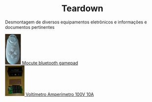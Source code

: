 <html>
  <body>
    <h1 style="text-align: center">Teardown</h1>
    <p>
      Desmontagem de diversos equipamentos eletrônicos e informações e documentos pertinentes
    </p>
    <div>
      <div style="display: inline-block">
        <a href="https://github.com/k-co/TearDown/blob/master/mocute%20gamepad%20bluetooth/readme.md">
          <img src="https://github.com/k-co/TearDown/raw/master/mocute%20gamepad%20bluetooth/photo5024226612736010238.jpg" alt="Mocute" height=100px />
          Mocute bluetooth gamepad
        </a>
      </div>
      <div style="display: inline-block">
          <a href="https://github.com/k-co/TearDown/blob/master/voltamp/readme.md">
          <img height=100px  src="https://github.com/k-co/TearDown/raw/master/voltamp/photo5131898054117533746.jpg" alt="Voltímetro Amperímetro"/>
          Voltímetro Amperímetro 100V 10A
        </a>
      </div>
    </div>
  </body>
</html>
